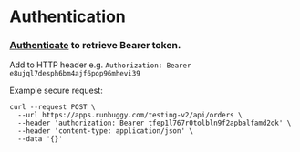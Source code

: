 # Authentication

### [Authenticate](https://runbuggy.docs.stoplight.io/reference/login/authentication/login) to retrieve Bearer token.

Add to HTTP header e.g. `Authorization: Bearer e8ujql7desph6bm4ajf6pop96mhevi39`

Example secure request:
```
curl --request POST \
  --url https://apps.runbuggy.com/testing-v2/api/orders \
  --header 'authorization: Bearer tfep1l767r0tolbln9f2apbalfamd2ok' \
  --header 'content-type: application/json' \ 
  --data '{}'
```
